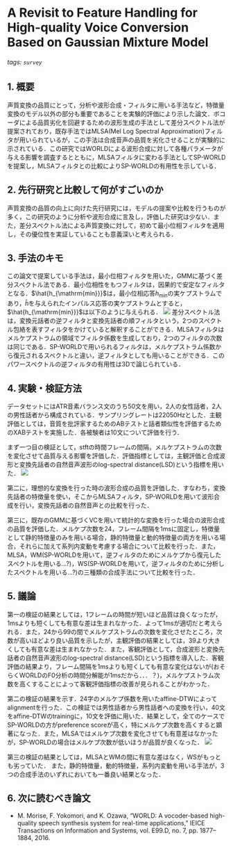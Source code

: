 # A Revisit to Feature Handling for High-quality Voice Conversion Based on Gaussian Mixture Model
###### tags: `survey`

## 1. 概要
声質変換の品質にとって，分析や波形合成・フィルタに用いる手法など，特徴量変換のモデル以外の部分も重要であることを実験的評価により示した論文．ボコーダによる品質劣化を回避するための波形生成の手法として差分スペクトル法が提案されており，既存手法ではMLSA(Mel Log Spectral Approximation)フィルタが用いられているが，この手法は合成音声の品質を劣化させることが実験的に示されている．この研究ではWORLDによる波形合成に対して各種パラメータが与える影響を調査するとともに，MLSAフィルタに変わる手法としてSP-WORLDを提案し，MLSAフィルタとの比較によりSP-WORLDの有用性を示している．

## 2. 先行研究と比較して何がすごいのか
声質変換の品質の向上に向けた先行研究には，モデルの提案や比較を行うものが多く，この研究のように分析や波形合成に言及し，評価した研究は少ない．また，差分スペクトル法による声質変換に対して，初めて最小位相フィルタを適用し，その優位性を実証していることも意義深いと考えられる．

## 3. 手法のキモ
この論文で提案している手法は，最小位相フィルタを用いた，GMMに基づく差分スペクトル法である．最小位相性をもつフィルタは，因果的で安定なフィルタとなる．$\hat{h_{\mathrm{min}}}$は，最小位相応答$h_{\mathrm{min}}$の実ケプストラムであり，$\hat{h}$を与えられたインパルス応答の実ケプストラムとすると，$\hat{h_{\mathrm{min}}}$は以下のように与えられる．
![](https://i.imgur.com/8Uot4D8.png)
差分スペクトル法は，変換元話者の逆フィルタと変換先話者の順フィルタという，2つのスペクトル包絡を表すフィルタをかけていると解釈することができる．MLSAフィルタはメルケプストラムの領域でフィルタ係数を生成しており，2つのフィルタの次数は同じである．SP-WORLDで用いられるフィルタは，メルケプストラム係数から復元されるスペクトルと違い，逆フィルタとしても用いることができる．このパワースペクトルの逆フィルタの有用性は3Dで論じられている．

## 4. 実験・検証方法
データセットにはATR音素バランス文のうち50文を用い，2人の女性話者，2人の男性話者から構成されている．サンプリングレートは22050Hzとした．主観評価としては，音質を批評家するためのABテストと話者類似性を評価するためのXABテストを実施した．各被験者は10文について評価を行う．

まず一つ目の検証として，stftの時間フレームの間隔，メルケプストラムの次数を変化させて品質与える影響を評価した．評価指標としては，主観評価と合成波形と変換先話者の自然音声波形のlog-spectral distance(LSD)という指標を用いた．
![](https://i.imgur.com/V71wfhW.png)


第二に，理想的な変換を行った時の波形合成の品質を評価した．すなわち，変換先話者の特徴量を使い，そこからMLSAフィルタ，SP-WORLDを用いて波形合成を行い，変換先話者の自然音声との比較を行った．

第三に，既存のGMMに基づくVCを用いて統計的な変換を行った場合の波形合成の品質を評価した．メルケプ次数を24，フレーム間隔を1msに固定し，特徴量として静的特徴量のみを用いる場合，静的特徴量と動的特徴量の両方を用いる場合，それらに加えて系列内変動を考慮する場合について比較を行った．また，MLSA，WM(SP-WORLDを用いて，逆フィルタのためにメルケプから復元したスペクトルを用いる...?)，WS(SP-WORLDを用いて，逆フィルタのために分析したスペクトルを用いる...?)の三種類の合成手法について比較を行った．

## 5. 議論
第一の検証の結果としては，1フレームの時間が短いほど品質は良くなったが，1msよりも短くしても有意な差は生まれなかった．よって1msが適切だと考えられる．また，24から99の間でメルケプストラムの次数を変化させたところ，次数が高いほどより良い品質を示したが，主観評価の結果としては，39より大きくしても有意な差は生まれなかった．また，客観評価として，合成波形と変換先話者の自然音声波形のlog-spectral distance(LSD)という指標を導入した．客観評価の結果より，フレーム間隔を1msよりも短くしても有意な変化はないが(おそらくWORLDのF0分析の時間分解能が1msだから．．．？)，メルケプストラム次数を高くすることによって客観評価指標の改善が見られることがわかった．

第二の検証の結果を示す．24字のメルケプ係数を用いたaffine-DTWによってalignmentを行った．この検証では男性話者から男性話者への変換を行い，40文をaffine-DTWのtrainingに，10文を評価に用いた．結果として，全てのケースでSP-WORLDの方がpreference scoreが高く，特にメルケプ次数を高くすると顕著になった．また，MLSAではメルケプ次数を変化させても有意差はなかったが，SP-WORLDの場合はメルケプ次数が低いほうが品質が良くなった．
![](https://i.imgur.com/rTyLF4U.png)


第三の検証の結果としては，MLSAとWMの間に有意な差はなく，WSがもっとも劣っていた．
また，静的特徴量，動的特徴量，系列内変動を用いる手法が，3つの合成手法のいずれにおいても一番良い結果となった．


## 6. 次に読むべき論文
- M. Morise, F. Yokomori, and K. Ozawa, “WORLD: A vocoder-based high-quality speech synthesis system for real-time applications,” IEICE Transactions on Information and Systems, vol. E99.D, no. 7, pp. 1877–1884, 2016.
